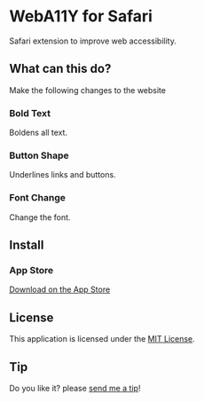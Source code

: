 # WebA11Y for Safari

Safari extension to improve web accessibility.

## What can this do?

Make the following changes to the website

### Bold Text

Boldens all text.

### Button Shape

Underlines links and buttons.

### Font Change

Change the font.

## Install

### App Store

[Download on the App Store](https://apps.apple.com/app/weba11y/id6445839110)

## License

This application is licensed under the [MIT License](https://github.com/Cizzuk/WebA11Y/blob/main/LICENSE).

## Tip

Do you like it? please [send me a tip](https://cizzuk.net/tip/)!
